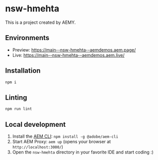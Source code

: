 # nsw-hmehta

This is a project created by AEMY.

## Environments

- Preview: https://main--nsw-hmehta--aemdemos.aem.page/
- Live: https://main--nsw-hmehta--aemdemos.aem.live/

## Installation

```sh
npm i
```

## Linting

```sh
npm run lint
```

## Local development

1. Install the [AEM CLI](https://github.com/adobe/helix-cli): `npm install -g @adobe/aem-cli`
1. Start AEM Proxy: `aem up` (opens your browser at `http://localhost:3000/`)
1. Open the `nsw-hmehta` directory in your favorite IDE and start coding :)
